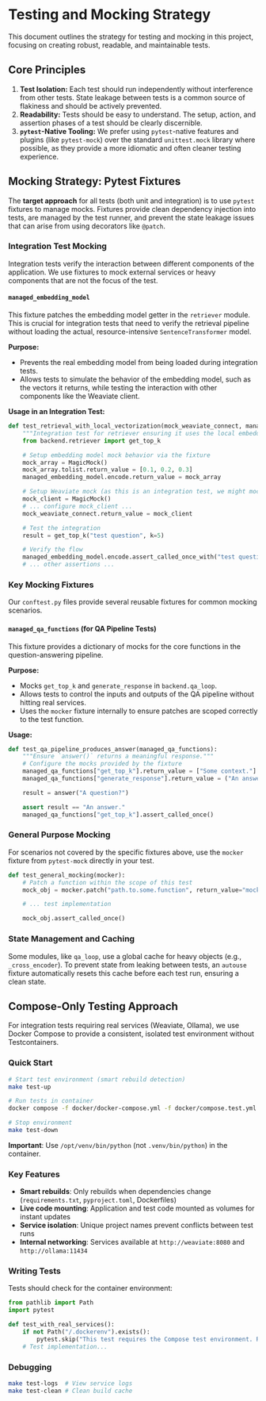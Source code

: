 # Testing and Mocking Strategy

This document outlines the strategy for testing and mocking in this project, focusing on creating robust, readable, and maintainable tests.

## Core Principles

1.  **Test Isolation:** Each test should run independently without interference from other tests. State leakage between tests is a common source of flakiness and should be actively prevented.
2.  **Readability:** Tests should be easy to understand. The setup, action, and assertion phases of a test should be clearly discernible.
3.  **`pytest`-Native Tooling:** We prefer using `pytest`-native features and plugins (like `pytest-mock`) over the standard `unittest.mock` library where possible, as they provide a more idiomatic and often cleaner testing experience.

## Mocking Strategy: Pytest Fixtures

The **target approach** for all tests (both unit and integration) is to use `pytest` fixtures to manage mocks. Fixtures provide clean dependency injection into tests, are managed by the test runner, and prevent the state leakage issues that can arise from using decorators like `@patch`.

### Integration Test Mocking

Integration tests verify the interaction between different components of the application. We use fixtures to mock external services or heavy components that are not the focus of the test.

#### `managed_embedding_model`

This fixture patches the embedding model getter in the `retriever` module. This is crucial for integration tests that need to verify the retrieval pipeline without loading the actual, resource-intensive `SentenceTransformer` model.

**Purpose:**
- Prevents the real embedding model from being loaded during integration tests.
- Allows tests to simulate the behavior of the embedding model, such as the vectors it returns, while testing the interaction with other components like the Weaviate client.

**Usage in an Integration Test:**
```python
def test_retrieval_with_local_vectorization(mock_weaviate_connect, managed_embedding_model):
    """Integration test for retriever ensuring it uses the local embedding model."""
    from backend.retriever import get_top_k

    # Setup embedding model mock behavior via the fixture
    mock_array = MagicMock()
    mock_array.tolist.return_value = [0.1, 0.2, 0.3]
    managed_embedding_model.encode.return_value = mock_array

    # Setup Weaviate mock (as this is an integration test, we might mock the client)
    mock_client = MagicMock()
    # ... configure mock_client ...
    mock_weaviate_connect.return_value = mock_client

    # Test the integration
    result = get_top_k("test question", k=5)

    # Verify the flow
    managed_embedding_model.encode.assert_called_once_with("test question")
    # ... other assertions ...
```

### Key Mocking Fixtures

Our `conftest.py` files provide several reusable fixtures for common mocking scenarios.

#### `managed_qa_functions` (for QA Pipeline Tests)

This fixture provides a dictionary of mocks for the core functions in the question-answering pipeline.

**Purpose:**
- Mocks `get_top_k` and `generate_response` in `backend.qa_loop`.
- Allows tests to control the inputs and outputs of the QA pipeline without hitting real services.
- Uses the `mocker` fixture internally to ensure patches are scoped correctly to the test function.

**Usage:**
```python
def test_qa_pipeline_produces_answer(managed_qa_functions):
    """Ensure `answer()` returns a meaningful response."""
    # Configure the mocks provided by the fixture
    managed_qa_functions["get_top_k"].return_value = ["Some context."]
    managed_qa_functions["generate_response"].return_value = ("An answer.", None)

    result = answer("A question?")

    assert result == "An answer."
    managed_qa_functions["get_top_k"].assert_called_once()
```

### General Purpose Mocking

For scenarios not covered by the specific fixtures above, use the `mocker` fixture from `pytest-mock` directly in your test.

```python
def test_general_mocking(mocker):
    # Patch a function within the scope of this test
    mock_obj = mocker.patch("path.to.some.function", return_value="mocked")

    # ... test implementation

    mock_obj.assert_called_once()
```

### State Management and Caching

Some modules, like `qa_loop`, use a global cache for heavy objects (e.g., `_cross_encoder`). To prevent state from leaking between tests, an `autouse` fixture automatically resets this cache before each test run, ensuring a clean state.

## Compose-Only Testing Approach

For integration tests requiring real services (Weaviate, Ollama), we use Docker Compose to provide a consistent, isolated test environment without Testcontainers.

### Quick Start

```bash
# Start test environment (smart rebuild detection)
make test-up

# Run tests in container
docker compose -f docker/docker-compose.yml -f docker/compose.test.yml -p "$(cat .run_id)" exec -T app /opt/venv/bin/python -m pytest tests/integration/

# Stop environment
make test-down
```

**Important**: Use `/opt/venv/bin/python` (not `.venv/bin/python`) in the container.

### Key Features

- **Smart rebuilds**: Only rebuilds when dependencies change (`requirements.txt`, `pyproject.toml`, Dockerfiles)
- **Live code mounting**: Application and test code mounted as volumes for instant updates
- **Service isolation**: Unique project names prevent conflicts between test runs
- **Internal networking**: Services available at `http://weaviate:8080` and `http://ollama:11434`

### Writing Tests

Tests should check for the container environment:

```python
from pathlib import Path
import pytest

def test_with_real_services():
    if not Path("/.dockerenv").exists():
        pytest.skip("This test requires the Compose test environment. Run with 'make test-up' first.")
    # Test implementation...
```

### Debugging

```bash
make test-logs  # View service logs
make test-clean # Clean build cache
```

